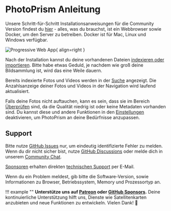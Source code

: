 # PhotoPrism Anleitung

Unsere Schritt-für-Schritt Installationsanweisungen für die Community Version findest du [hier](https://docs.photoprism.org/getting-started/) - alles, was du brauchst, ist ein Webbrowser sowie Docker, um den Server zu betreiben. Docker ist für Mac, Linux und Windows verfügbar.

![Progressive Web App](https://dl.photoprism.org/img/ui/iphone-index-360px.png){ align=right }

Nach der Installation kannst du deine vorhandenen Dateien [indexieren oder importieren](library/import-vs-index.md). Bitte habe etwas Geduld, je nachdem wie groß deine Bildsammlung ist, wird das eine Weile dauern.

Bereits indexierte Fotos und Videos werden in der [Suche](organize/browse.md) angezeigt. Die Anzahlsanzeige deiner Fotos und Videos in der Navigation wird laufend aktualisiert.

Falls deine Fotos nicht auftauchen, kann es sein, dass sie im Bereich [Überprüfen](organize/review.md) sind, da die Qualität niedrig ist oder keine Metadaten vorhanden sind. Du kannst diese und andere Funktionen in den  [Einstellungen](settings/general.md) deaktivieren, um PhotoPrism an deine Bedürfnisse anzupassen.

## Support ##
Bitte nutze [GitHub Issues](https://github.com/photoprism/photoprism/issues) nur, um eindeutig identifizierte Fehler zu melden. 
Wenn du dir nicht sicher bist, nutze [GitHub Discussions](https://github.com/photoprism/photoprism/discussions)
oder melde dich in unserem [Community Chat](https://gitter.im/browseyourlife/community). 

[Sponsoren](https://docs.photoprism.org/funding/) erhalten direkten [technischen Support](https://photoprism.app/contact) per E-Mail.

Wenn du ein Problem meldest, gib bitte die Software-Version, sowie Informationen zu Browser, Betriebssystem, Memory und
Prozessortyp an.


!!! example ""
    **Unterstütze uns auf [Patreon](https://www.patreon.com/photoprism) oder [GitHub Sponsors](https://github.com/sponsors/photoprism).**
    Deine kontinuierliche Unterstützung hilft uns, Dienste wie Satellitenkarten anzubieten und neue Funktionen zu entwickeln. Vielen Dank! 💜